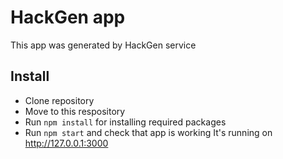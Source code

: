 # HackGen app

This app was generated by HackGen service

## Install
- Clone repository
- Move to this respository
- Run `npm install` for installing required packages
- Run `npm start` and check that app is working
It's running on http://127.0.0.1:3000